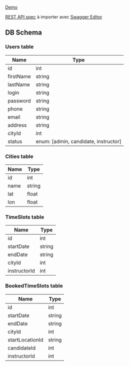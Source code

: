[Demo](https://elaye.github.io/lpl/)

[REST API spec](swagger.json) à importer avec [Swagger Editor](http://editor.swagger.io/)

## DB Schema

### Users table

| Name | Type |
| ---- | ---- |
| id | int |
| firstName | string |
| lastName | string |
| login | string |
| password | string |
| phone | string |
| email | string |
| address | string |
| cityId | int |
| status | enum: [admin, candidate, instructor] |

### Cities table

| Name | Type |
| ---- | ---- |
| id | int |
| name | string |
| lat | float |
| lon | float |


### TimeSlots table

| Name | Type |
| ---- | ---- |
| id | int |
| startDate | string |
| endDate | string
| cityId | int |
| instructorId | int |

### BookedTimeSlots table

| Name | Type |
| ---- | ---- |
| id | int |
| startDate | string |
| endDate | string |
| cityId | int |
| startLocationId | string |
| candidateId | int |
| instructorId | int |
